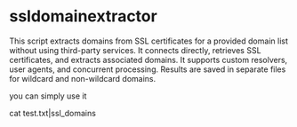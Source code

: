 # ssldomainextractor
This script extracts domains from SSL certificates for a provided domain list without using third-party services. It connects directly, retrieves SSL certificates, and extracts associated domains. It supports custom resolvers, user agents, and concurrent processing. Results are saved in separate files for wildcard and non-wildcard domains.


you can simply use it

cat test.txt|ssl_domains
